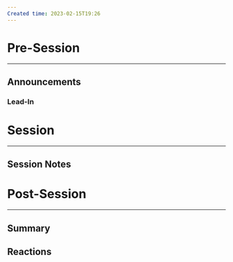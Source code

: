 ```yaml
---
Created time: 2023-02-15T19:26
---
```

# Pre-Session

---

## Announcements

### Lead-In

  

# Session

---

## Session Notes

# Post-Session

---

## Summary

## Reactions